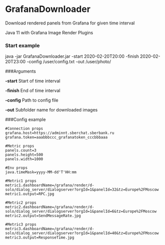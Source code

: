 # GrafanaDownloader

Download rendered panels from Grafana for given time interval

Java 11 with Grafana Image Render Plugins

### Start example

java -jar GrafanaDownloader.jar -start 2020-02-20T20:00 -finish 2020-02-20T23:00 -config /user/config.txt -out /user/photo/

###Arguments

**-start** Start of time interval

**-finish** End of time interval

**-config** Path to config file

**-out** Subfolder name for downloaded images

###Config example
```
#Connection props
grafana.host=https://adminnt.sberchat.sberbank.ru
grafana.token=aaabbbccc_grafanatoken_cccbbbaaa

#Metric props
panels.count=3
panels.height=500
panels.width=1000

#Env props
java.timeMask=yyyy-MM-dd'T'HH:mm

#Metric1 props
metric1.dashboardName=/grafana/render/d-solo/dialog_server/dialogserver?orgId=1&panelId=32&tz=Europe%2FMoscow
metric1.output=RPC.jpg

#Metric2 props
metric2.dashboardName=/grafana/render/d-solo/dialog_server/dialogserver?orgId=1&panelId=6&tz=Europe%2FMoscow
metric2.output=SendMessageRate.jpg

#Metric3 props
metric3.dashboardName=/grafana/render/d-solo/dialog_server/dialogserver?orgId=1&panelId=40&tz=Europe%2FMoscow
metric3.output=ResponseTime.jpg
```
